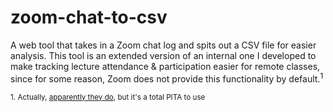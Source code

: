 # zoom-chat-to-csv

A web tool that takes in a Zoom chat log and spits out a CSV file for easier analysis. This tool is an extended version of an internal one I developed to make tracking lecture attendance & participation easier for remote classes, since for some reason, Zoom does not provide this functionality by default.<sup>1</sup>

<sub>1. Actually, [apparently they do](https://www.reddit.com/r/Zoom/comments/10k8og1/exporting_channel_chat_history_to_csv_no_longer/), but it's a total PITA to use</sub>
